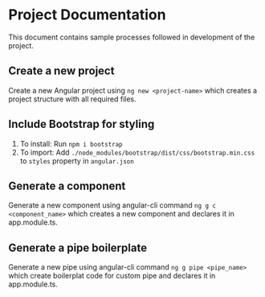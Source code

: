 # Project Documentation

This document contains sample processes followed in development of the project.

## Create a new project

Create a new Angular project using `ng new <project-name>` which creates a project structure with all required files.

## Include Bootstrap for styling

1. To install: Run `npm i bootstrap`
2. To import: Add `./node_modules/bootstrap/dist/css/bootstrap.min.css` to `styles` property in `angular.json`

## Generate a component

Generate a new component using angular-cli command `ng g c <component_name>` which creates a new component and declares it in app.module.ts.

## Generate a pipe boilerplate

Generate a new pipe using angular-cli command `ng g pipe <pipe_name>` which create boilerplat code for custom pipe and declares it in app.module.ts.
